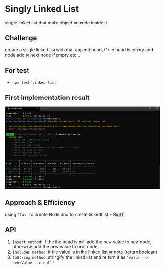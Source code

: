 # Singly Linked List
single linked list that make object an node inside it 

## Challenge
create a single linked list with that append head, if the head is empty add node 
add to next node if empty
etc ..

## For test
- `npm test linked-list`

## First implementation result
 ![img](01.jpg)

## Approach & Efficiency
using `Class` to create Node and to create linkedList
    > Big(1)

## API
1. `insert method`: if the the head is null add the new value to new node, otherwise add the new value to next node 
2. `includes method`: if the value is in the linked list or note (return boolean)
3. `toString method`: stringify the linked list and re turn it as `'value --> nextValue --> null'`

